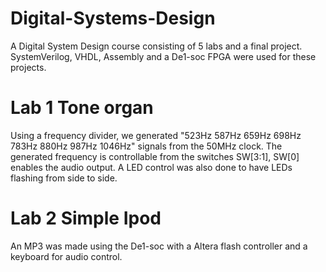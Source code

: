 # Digital-Systems-Design
A Digital System Design course consisting of 5 labs and a final project. SystemVerilog, VHDL, Assembly and a De1-soc FPGA were used for these projects.

# Lab 1 Tone organ
Using a frequency divider, we generated "523Hz 587Hz 659Hz 698Hz 783Hz 880Hz 987Hz 1046Hz" signals from the 50MHz clock. The generated frequency is controllable from the switches SW[3:1], SW[0] enables the audio output. A LED control was also done to have LEDs flashing from side to side.

# Lab 2 Simple Ipod
An MP3 was made using the De1-soc with a Altera flash controller and a keyboard for audio control.



